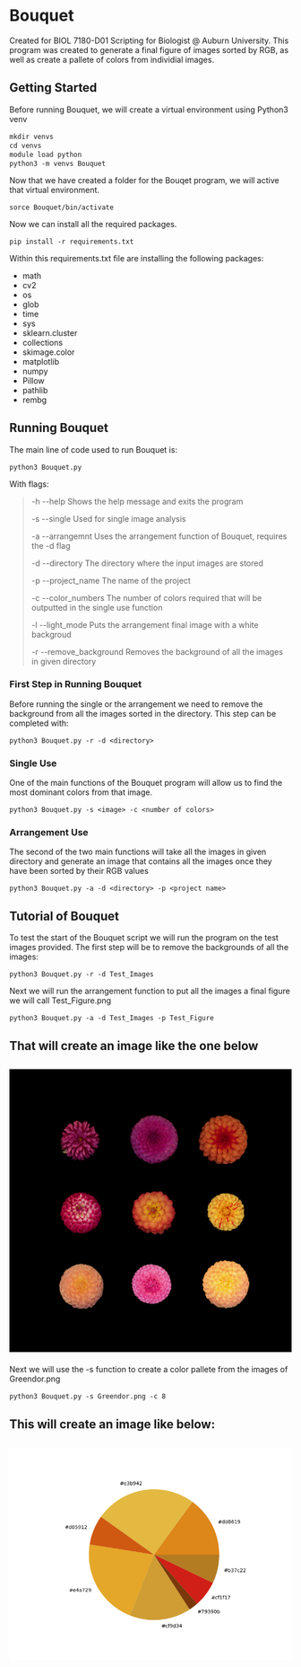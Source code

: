 # Bouquet
Created for BIOL 7180-D01 Scripting for Biologist @ Auburn University. This program was created to generate a final figure of images sorted by RGB, as well as create a pallete of colors from individial images. 

## Getting Started
Before running Bouquet, we will create a virtual environment using Python3 venv
```
mkdir venvs
cd venvs
module load python
python3 -m venvs Bouquet
```
Now that we have created a folder for the Bouqet program, we will active that virtual environment.
```
sorce Bouquet/bin/activate
```
Now we can install all the required packages.
```
pip install -r requirements.txt
```
Within this requirements.txt file are installing the following packages:
- math
- cv2
- os
- glob
- time
- sys
- sklearn.cluster
- collections
- skimage.color
- matplotlib
- numpy
- Pillow
- pathlib
- rembg 

## Running Bouquet
The main line of code used to run Bouquet is:
```
python3 Bouquet.py
```

With flags:
> -h 	--help					Shows the help message and exits the program
>
> -s	--single				Used for single image analysis
>
> -a	--arrangemnt			Uses the arrangement function of Bouquet, requires the -d flag
>
> -d 	--directory				The directory where the input images are stored
>
> -p	--project_name			The name of the project
>
> -c	--color_numbers			The number of colors required that will be outputted in the single use function
>
> -l	--light_mode			Puts the arrangement final image with a white backgroud
>
> -r	--remove_background		Removes the background of all the images in given directory 

### First Step in Running Bouquet
Before running the single or the arrangement we need to remove the background from all the images sorted in the directory.
This step can be completed with:
```
python3 Bouquet.py -r -d <directory>
```

### Single Use
One of the main functions of the Bouquet program will allow us to find the most dominant colors from that image. 
```
python3 Bouquet.py -s <image> -c <number of colors> 
```

### Arrangement Use
The second of the two main functions will take all the images in given directory and generate an image that contains all the images once they have been sorted by their RGB values
```
python3 Bouquet.py -a -d <directory> -p <project name>
```

## Tutorial of Bouquet
To test the start of the Bouquet script we will run the program on the test images provided. 
The first step will be to remove the backgrounds of all the images: 
```
python3 Bouquet.py -r -d Test_Images
```
Next we will run the arrangement function to put all the images a final figure we will call Test_Figure.png
```
python3 Bouquet.py -a -d Test_Images -p Test_Figure
```
That will create an image like the one below
---
![Alt text](Final_Figure.png)
---

Next we will use the -s function to create a color pallete from the images of Greendor.png
```
python3 Bouquet.py -s Greendor.png -c 8
```
This will create an image like below:
---
![Alt text](Greendor_Pallate.png)
---
